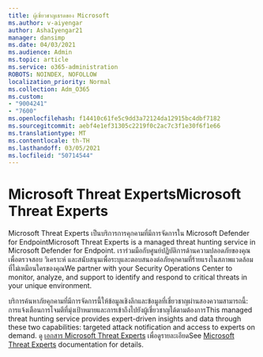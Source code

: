 ```yaml
---
title: ผู้เชี่ยวชาญเธรดของ Microsoft
ms.author: v-aiyengar
author: AshaIyengar21
manager: dansimp
ms.date: 04/03/2021
ms.audience: Admin
ms.topic: article
ms.service: o365-administration
ROBOTS: NOINDEX, NOFOLLOW
localization_priority: Normal
ms.collection: Adm_O365
ms.custom:
- "9004241"
- "7600"
ms.openlocfilehash: f14410c61fe5c9dd3a72124da12915bc4dbf7182
ms.sourcegitcommit: aebf4e1ef31305c2219f0c2ac7c3f1e30f6f1e66
ms.translationtype: MT
ms.contentlocale: th-TH
ms.lasthandoff: 03/05/2021
ms.locfileid: "50714544"
---
```

# <a name="microsoft-threat-experts"></a><span data-ttu-id="d1f0f-102">Microsoft Threat Experts</span><span class="sxs-lookup"><span data-stu-id="d1f0f-102">Microsoft Threat Experts</span></span>

<span data-ttu-id="d1f0f-103">Microsoft Threat Experts เป็นบริการการคุกคามที่มีการจัดการใน Microsoft Defender for Endpoint</span><span class="sxs-lookup"><span data-stu-id="d1f0f-103">Microsoft Threat Experts is a managed threat hunting service in Microsoft Defender for Endpoint.</span></span>  <span data-ttu-id="d1f0f-104">เราร่วมมือกับศูนย์ปฏิบัติการด้านความปลอดภัยของคุณเพื่อตรวจสอบ วิเคราะห์ และสนับสนุนเพื่อระบุและตอบสนองต่อภัยคุกคามที่ร้ายแรงในสภาพแวดล้อมที่ไม่เหมือนใครของคุณ</span><span class="sxs-lookup"><span data-stu-id="d1f0f-104">We partner with your Security Operations Center to monitor, analyze, and support to identify and respond to critical threats in your unique environment.</span></span>

<span data-ttu-id="d1f0f-105">บริการค้นหาภัยคุกคามที่มีการจัดการนี้ให้ข้อมูลเชิงลึกและข้อมูลที่เชี่ยวชาญผ่านสองความสามารถนี้: การแจ้งเตือนการโจมตีที่มุ่งเป้าหมายและการเข้าถึงไปยังผู้เชี่ยวชาญได้ตามต้องการ</span><span class="sxs-lookup"><span data-stu-id="d1f0f-105">This managed threat hunting service provides expert-driven insights and data through these two capabilities: targeted attack notification and access to experts on demand.</span></span> <span data-ttu-id="d1f0f-106">ดู [เอกสาร Microsoft Threat Experts](https://docs.microsoft.com/windows/security/threat-protection/microsoft-defender-atp/microsoft-threat-experts) เพื่อดูรายละเอียด</span><span class="sxs-lookup"><span data-stu-id="d1f0f-106">See [Microsoft Threat Experts](https://docs.microsoft.com/windows/security/threat-protection/microsoft-defender-atp/microsoft-threat-experts) documentation for details.</span></span>
